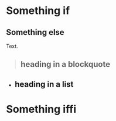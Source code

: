 # Something if

## Something else

Text.

> ## heading in a blockquote

* ## heading in a list

# Something iffi
